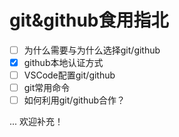 # git&github食用指北



- [ ] 为什么需要与为什么选择git/github
- [x] github本地认证方式
- [ ] VSCode配置git/github
- [ ] git常用命令
- [ ] 如何利用git/github合作？

... 欢迎补充！
